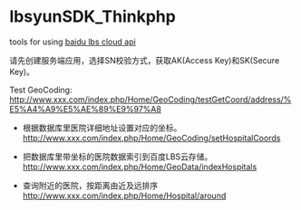 # lbsyunSDK_Thinkphp
tools for using <a href="http://api.map.baidu.com/lbsapi/cloud/lbs-cloud.htm">baidu lbs cloud api</a>

请先创建服务端应用，选择SN校验方式，获取AK(Access Key)和SK(Secure Key)。

Test GeoCoding:
 http://www.xxx.com/index.php/Home/GeoCoding/testGetCoord/address/%E5%A4%A9%E5%AE%89%E9%97%A8

* 根据数据库里医院详细地址设置对应的坐标。
   http://www.xxx.com/index.php/Home/GeoCoding/setHospitalCoords


* 把数据库里带坐标的医院数据索引到百度LBS云存储。
   http://www.xxx.com/index.php/Home/GeoData/indexHospitals

* 查询附近的医院，按距离由近及远排序
   http://www.xxx.com/index.php/Home/Hospital/around


